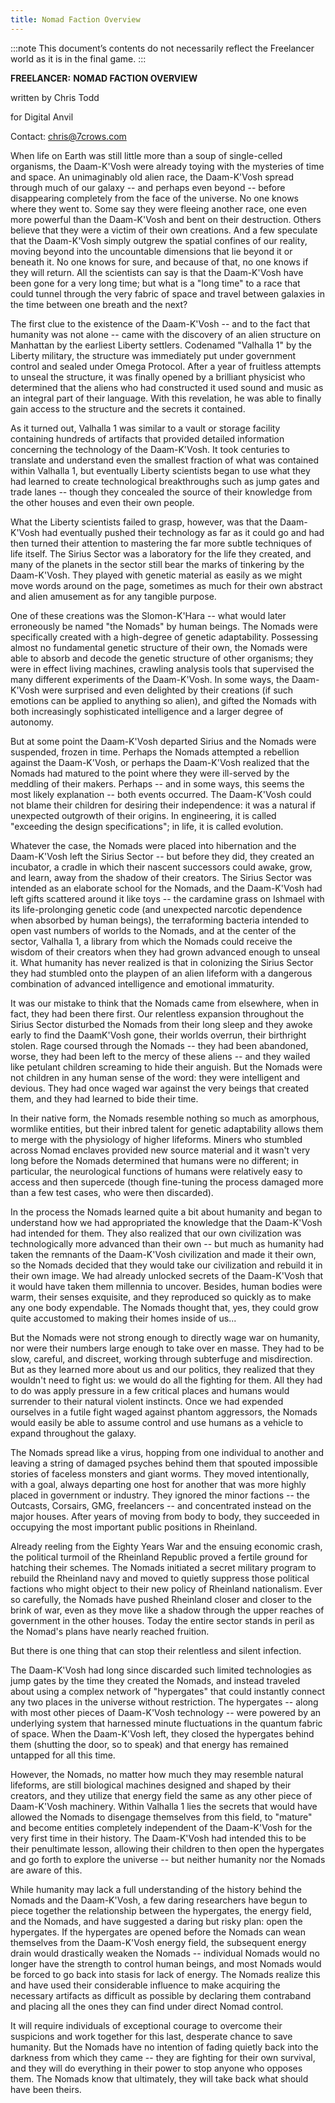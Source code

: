 ```yaml
---
title: Nomad Faction Overview
---
```

:::note
This document’s contents do not necessarily reflect the Freelancer world as it is in the final game.
:::

**FREELANCER:**
**NOMAD FACTION OVERVIEW**

written by
Chris Todd

for
Digital Anvil

Contact:
chris@7crows.com

When life on Earth was still little more than a soup of single-celled organisms, the Daam-K'Vosh were already toying with the mysteries of time and space. An unimaginably old alien race, the Daam-K'Vosh spread through much of our galaxy -- and perhaps even beyond -- before disappearing completely from the face of the universe. No one knows where they went to. Some say they were fleeing another race, one even more powerful than the Daam-K'Vosh and bent on their destruction. Others believe that they were a victim of their own creations. And a few speculate that the Daam-K'Vosh simply outgrew the spatial confines of our reality, moving beyond into the uncountable dimensions that lie beyond it or beneath it. No one knows for sure, and because of that, no one knows if they will return. All the scientists can say is that the Daam-K'Vosh have been gone for a very long time; but what is a "long time" to a race that could tunnel through the very fabric of space and travel between galaxies in the time between one breath and the next?

The first clue to the existence of the Daam-K'Vosh -- and to the fact that humanity was not alone -- came with the discovery of an alien structure on Manhattan by the earliest Liberty settlers. Codenamed "Valhalla 1" by the Liberty military, the structure was immediately put under government control and sealed under Omega Protocol. After a year of fruitless attempts to unseal the structure, it was finally opened by a brilliant physicist who determined that the aliens who had constructed it used sound and music as an integral part of their language. With this revelation, he was able to finally gain access to the structure and the secrets it contained.

As it turned out, Valhalla 1 was similar to a vault or storage facility containing hundreds of artifacts that provided detailed information concerning the technology of the Daam-K'Vosh. It took centuries to translate and understand even the smallest fraction of what was contained within Valhalla 1, but eventually Liberty scientists began to use what they had learned to create technological breakthroughs such as jump gates and trade lanes -- though they concealed the source of their knowledge from the other houses and even their own people.

What the Liberty scientists failed to grasp, however, was that the Daam-K'Vosh had eventually pushed their technology as far as it could go and had then turned their attention to mastering the far more subtle techniques of life itself. The Sirius Sector was a laboratory for the life they created, and many of the planets in the sector still bear the marks of tinkering by the Daam-K'Vosh. They played with genetic material  as easily as we might move words around on the page, sometimes as much for their own abstract and alien amusement as for any tangible purpose.

One of these creations was the Slomon-K'Hara -- what would later erroneously be named "the Nomads" by human beings. The Nomads were specifically created with a high-degree of genetic adaptability. Possessing almost no fundamental genetic structure of their own, the Nomads were able to absorb and decode the genetic structure of other organisms; they were in effect living machines, crawling analysis tools that supervised the many different experiments of the Daam-K'Vosh. In some ways, the Daam-K'Vosh were surprised and even delighted by their creations (if such emotions can be applied to anything so alien), and gifted the Nomads with both increasingly sophisticated intelligence and a larger degree of autonomy.

But at some point the Daam-K'Vosh departed Sirius and the Nomads were suspended, frozen in time. Perhaps the Nomads attempted a rebellion against the Daam-K'Vosh, or perhaps the Daam-K'Vosh realized that the Nomads had matured to the point where they were ill-served by the meddling of their makers. Perhaps -- and in some ways, this seems the most likely explanation -- both events occurred. The Daam-K'Vosh could not blame their children for desiring their independence: it was a natural if unexpected outgrowth of their origins. In engineering, it is called "exceeding the design specifications"; in life, it is called evolution.

Whatever the case, the Nomads were placed into hibernation and the Daam-K'Vosh left the Sirius Sector -- but before they did, they created an incubator, a cradle in which their nascent successors could awake, grow, and learn, away from the shadow of their creators. The Sirius Sector was intended as an elaborate school for the Nomads, and the Daam-K'Vosh had left gifts scattered around it like toys -- the cardamine grass on Ishmael with its life-prolonging genetic code (and unexpected narcotic dependence when absorbed by human beings), the terraforming bacteria intended to open vast numbers of worlds to the Nomads, and at the center of the sector, Valhalla 1, a library from which the Nomads could receive the wisdom of their creators when they had grown advanced enough to unseal it. What humanity has never realized is that in colonizing the Sirius Sector they had stumbled onto the playpen of an alien lifeform with a dangerous combination of advanced intelligence and emotional immaturity.

It was our mistake to think that the Nomads came from elsewhere, when in fact, they had been there first. Our relentless expansion throughout the Sirius Sector disturbed the Nomads from their long sleep and they awoke early to find the DaamK'Vosh gone, their worlds overrun, their birthright stolen. Rage coursed through the Nomads -- they had been abandoned, worse, they had been left to the mercy of these aliens -- and they wailed like petulant children screaming to hide their anguish. But the Nomads were not children in any human sense of the word: they were intelligent and devious. They had once waged war against the very beings that created them, and they had learned to bide their time.

In their native form, the Nomads resemble nothing so much as amorphous, wormlike entities, but their inbred talent for genetic adaptability allows them to merge with the physiology of higher lifeforms. Miners who stumbled across Nomad enclaves provided new source material and it wasn't very long before the Nomads determined that humans were no different; in particular, the neurological functions of humans were relatively easy to access and then supercede (though fine-tuning the process damaged more than a few test cases, who were then discarded). 

In the process the Nomads learned quite a bit about humanity and began to understand how we had appropriated the knowledge that the Daam-K'Vosh had intended for them. They also realized that our own civilization was technologically more advanced than their own -- but much as humanity had taken the remnants of the Daam-K'Vosh civilization and made it their own, so the Nomads decided that they would take our civilization and rebuild it in their own image. We had already unlocked secrets of the Daam-K'Vosh that it would have taken them millennia to uncover. Besides, human bodies were warm, their senses exquisite, and they reproduced so quickly as to make any one body expendable. The Nomads thought that, yes, they could grow quite accustomed to making their homes inside of us...

But the Nomads were not strong enough to directly wage war on humanity, nor were their numbers large enough to take over en masse. They had to be slow, careful, and discreet, working through subterfuge and misdirection. But as they learned more about us and our politics, they realized that they wouldn't need to fight us: we would do all the fighting for them. All they had to do was apply pressure in a few critical places and humans would surrender to their natural violent instincts. Once we had expended ourselves in a futile fight waged against phantom aggressors, the Nomads would easily be able to assume control and use humans as a vehicle to expand throughout the galaxy.

The Nomads spread like a virus, hopping from one individual to another and leaving a string of damaged psyches behind them that spouted impossible stories of faceless monsters and giant worms. They moved intentionally, with a goal, always departing one host for another that was more highly placed in government or industry. They ignored the minor factions -- the Outcasts, Corsairs, GMG, freelancers -- and concentrated instead on the major houses. After years of moving from body to body, they succeeded in occupying the most important public positions in Rheinland.

Already reeling from the Eighty Years War and the ensuing economic crash, the political turmoil of the Rheinland Republic proved a fertile ground for hatching their schemes. The Nomads initiated a secret military program to rebuild the Rheinland navy and moved to quietly suppress those political factions who might object to their new policy of Rheinland nationalism. Ever so carefully, the Nomads have pushed Rheinland closer and closer to the brink of war, even as they move like a shadow through the upper reaches of government in the other houses. Today the entire sector stands in peril as the Nomad's plans have nearly reached fruition.

But there is one thing that can stop their relentless and silent infection.

The Daam-K'Vosh had long since discarded such limited technologies as jump gates by the time they created the Nomads, and instead traveled about using a complex network of "hypergates" that could instantly connect any two places in the universe without restriction. The hypergates -- along with most other pieces of Daam-K'Vosh technology -- were powered by an underlying system that harnessed minute fluctuations in the quantum fabric of space. When the Daam-K'Vosh left, they closed the hypergates behind them (shutting the door, so to speak) and that energy has remained untapped for all this time.

However, the Nomads, no matter how much they may resemble natural lifeforms, are still biological machines designed and shaped by their creators, and they utilize that energy field the same as any other piece of Daam-K'Vosh machinery. Within  Valhalla 1 lies the secrets that would have allowed the Nomads to disengage themselves from this field, to "mature" and become entities completely independent of the Daam-K'Vosh for the very first time in their history. The Daam-K'Vosh had intended this to be their penultimate lesson, allowing their children to then open the hypergates and go forth to explore the universe -- but neither humanity nor the Nomads are aware of this.

While humanity may lack a full understanding of the history behind the Nomads and the Daam-K'Vosh, a few daring researchers have begun to piece together the relationship between the hypergates, the energy field, and the Nomads, and have suggested a daring but risky plan: open the hypergates. If the hypergates are opened before the Nomads can wean themselves from the Daam-K'Vosh energy field, the subsequent energy drain would drastically weaken the Nomads -- individual Nomads would no longer have the strength to control human beings, and most Nomads would be forced to go back into stasis for lack of energy. The Nomads realize this and have used their considerable influence to make acquiring the necessary artifacts as difficult as possible by declaring them contraband and placing all the ones they can find under direct Nomad control.

It will require individuals of exceptional courage to overcome their suspicions and work together for this last, desperate chance to save humanity. But the Nomads have no intention of fading quietly back into the darkness from which they came -- they are fighting for their own survival, and they will do everything in their power to stop anyone who opposes them. The Nomads know that ultimately, they will take back what should have been theirs. 
